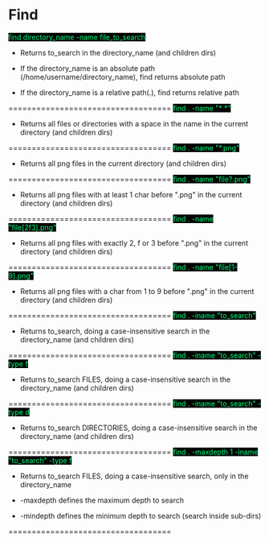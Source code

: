 # Find

<span style='background-color:#020202;color:#00ff80;'>
    find directory_name -name file_to_search
</span>

- Returns to_search in the directory_name (and children dirs)

- If the directory_name is an absolute path (/home/username/directory_name), find returns absolute path

- If the directory_name is a relative path(.), find returns relative path

===================================
<span style='background-color:#020202;color:#00ff80;'>
    find . -name "* *"
</span>
 
- Returns all files or directories with a space in the name in the current directory (and children dirs)

===================================
<span style='background-color:#020202;color:#00ff80;'>
    find . -name "*.png"
</span>
- Returns all png files in the current directory (and children dirs)

===================================
<span style='background-color:#020202;color:#00ff80;'>
    find . -name "file?.png"
</span> 
- Returns all png files with at least 1 char before ".png" in the current directory (and children dirs)

===================================
<span style='background-color:#020202;color:#00ff80;'>
    find . -name "file[2f3].png"
</span> 
- Returns all png files with exactly 2, f or 3 before ".png" in the current directory (and children dirs)

===================================
<span style='background-color:#020202;color:#00ff80;'>
    find . -name "file[1-9].png"
</span> 
- Returns all png files with a char from 1 to 9 before ".png" in the current directory (and children dirs)

===================================
<span style='background-color:#020202;color:#00ff80;'>
    find . -iname "to_search"
</span> 
- Returns to_search, doing a case-insensitive search in the directory_name (and children dirs)

===================================
<span style='background-color:#020202;color:#00ff80;'>
    find . -iname "to_search" -type f
</span>
- Returns to_search FILES, doing a case-insensitive search in the directory_name (and children dirs)

===================================
<span style='background-color:#020202;color:#00ff80;'>
    find . -iname "to_search" -type d
</span> 
- Returns to_search DIRECTORIES, doing a case-insensitive search in the directory_name (and children dirs)

===================================
<span style='background-color:#020202;color:#00ff80;'>
    find .  -maxdepth 1 -iname "to_search" -type f
</span> 
- Returns to_search FILES, doing a case-insensitive search, only in the directory_name

- -maxdepth defines the maximum depth to search

- -mindepth defines the minimum depth to search (search inside sub-dirs)

===================================